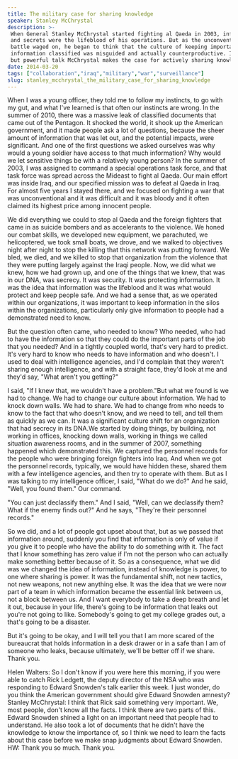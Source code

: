 ```yaml
---
title: The military case for sharing knowledge
speaker: Stanley McChrystal
description: >-
 When General Stanley McChrystal started fighting al Qaeda in 2003, information
 and secrets were the lifeblood of his operations. But as the unconventional
 battle waged on, he began to think that the culture of keeping important
 information classified was misguided and actually counterproductive. In a short
 but powerful talk McChrystal makes the case for actively sharing knowledge.
date: 2014-03-20
tags: ["collaboration","iraq","military","war","surveillance"]
slug: stanley_mcchrystal_the_military_case_for_sharing_knowledge
---
```


When I was a young officer, they told me to follow my instincts, to go with my gut, and
what I've learned is that often our instincts are wrong. In the summer of 2010, there was a
massive leak of classified documents that came out of the Pentagon. It shocked the world,
it shook up the American government, and it made people ask a lot of questions, because
the sheer amount of information that was let out, and the potential impacts, were
significant. And one of the first questions we asked ourselves was why would a young
soldier have access to that much information? Why would we let sensitive things be with a
relatively young person? In the summer of 2003, I was assigned to command a special
operations task force, and that task force was spread across the Mideast to fight al
Qaeda. Our main effort was inside Iraq, and our specified mission was to defeat al Qaeda
in Iraq. For almost five years I stayed there, and we focused on fighting a war that was
unconventional and it was difficult and it was bloody and it often claimed its highest
price among innocent people.

We did everything we could to stop al Qaeda and the foreign fighters that came in as
suicide bombers and as accelerants to the violence. We honed our combat skills, we
developed new equipment, we parachuted, we helicoptered, we took small boats, we drove,
and we walked to objectives night after night to stop the killing that this network was
putting forward. We bled, we died, and we killed to stop that organization from the
violence that they were putting largely against the Iraqi people. Now, we did what we knew,
how we had grown up, and one of the things that we knew, that was in our DNA, was secrecy.
It was security. It was protecting information. It was the idea that information was the
lifeblood and it was what would protect and keep people safe. And we had a sense that, as
we operated within our organizations, it was important to keep information in the silos
within the organizations, particularly only give information to people had a demonstrated
need to know.

But the question often came, who needed to know? Who needed, who had to have the
information so that they could do the important parts of the job that you needed? And in
a tightly coupled world, that's very hard to predict. It's very hard to know who needs to
have information and who doesn't. I used to deal with intelligence agencies, and I'd
complain that they weren't sharing enough intelligence, and with a straight face, they'd
look at me and they'd say, "What aren't you getting?" 

I said, "If I knew that, we wouldn't have a problem."But what we found is we had to
change. We had to change our culture about information. We had to knock down walls. We had
to share. We had to change from who needs to know to the fact that who doesn't know, and
we need to tell, and tell them as quickly as we can. It was a significant culture shift
for an organization that had secrecy in its DNA.We started by doing things, by building,
not working in offices, knocking down walls, working in things we called situation
awareness rooms, and in the summer of 2007, something happened which demonstrated this. We
captured the personnel records for the people who were bringing foreign fighters into
Iraq. And when we got the personnel records, typically, we would have hidden these, shared
them with a few intelligence agencies, and then try to operate with them. But as I was
talking to my intelligence officer, I said, "What do we do?" And he said, "Well, you found
them." Our command.

"You can just declassify them." And I said, "Well, can we declassify them? What if the
enemy finds out?" And he says, "They're their personnel records." 

So we did, and a lot of people got upset about that, but as we passed that information
around, suddenly you find that information is only of value if you give it to people who
have the ability to do something with it. The fact that I know something has zero value if
I'm not the person who can actually make something better because of it. So as a
consequence, what we did was we changed the idea of information, instead of knowledge is
power, to one where sharing is power. It was the fundamental shift, not new tactics, not
new weapons, not new anything else. It was the idea that we were now part of a team in
which information became the essential link between us, not a block between us. And I want
everybody to take a deep breath and let it out, because in your life, there's going to be
information that leaks out you're not going to like. Somebody's going to get my college
grades out, a that's going to be a disaster.

But it's going to be okay, and I will tell you that I am more scared of the bureaucrat
that holds information in a desk drawer or in a safe than I am of someone who leaks,
because ultimately, we'll be better off if we share. Thank you.

Helen Walters: So I don't know if you were here this morning, if you were able to catch
Rick Ledgett, the deputy director of the NSA who was responding to Edward Snowden's talk
earlier this week. I just wonder, do you think the American government should give Edward
Snowden amnesty? Stanley McChrystal: I think that Rick said something very important. We,
most people, don't know all the facts. I think there are two parts of this. Edward Snowden
shined a light on an important need that people had to understand. He also took a lot of
documents that he didn't have the knowledge to know the importance of, so I think we need
to learn the facts about this case before we make snap judgments about Edward Snowden. HW:
Thank you so much. Thank you. 

<!--
ad_duration=3.33
comment_count=99
event="TED2014"
external_start_time=0
has_talk_citation=0
intro_duration=11.82
is_subtitle_required="False"
is_talk_featured="True"
language="en"
language_swap="False"
native_language="en"
number_of_related_talks=6
number_of_speakers=1
number_of_subtitled_videos=30
number_of_tags=5
number_of_talk_download_languages=30
number_of_talk_more_resources=1
number_of_talk_recommendations=0
number_of_talks_take_actions=0
post_ad_duration=0.83
published_timestamp="2014-05-07 15:01:59"
recording_date="2014-03-20"
speaker_description="Military leader"
speaker_is_published=1
speaker_name="Stanley McChrystal"
speaker_what_others_say="One of America’s greatest warriors."
talk_name="The military case for sharing knowledge"
talks_tags=["collaboration","iraq","military","war","surveillance"]
talks_take_action=[]
url_audio="https://download.ted.com/talks/StanleyMcChrystal_2014U.mp3?apikey=acme-roadrunner"
url_photo_speaker="https://pe.tedcdn.com/images/ted/b59beb0dd37c82b276334715843cb098f70f0746_254x191.jpg"
url_photo_talk="https://pe.tedcdn.com/images/ted/9b3d932e6c73c41f74993f08dd23d9f940b5464c_1600x1200.jpg"
url_webpage="https://www.ted.com/talks/stanley_mcchrystal_the_military_case_for_sharing_knowledge"
video_type_name="TED Stage Talk"
-->
